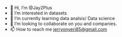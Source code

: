 - 👋 Hi, I’m @Jay2Plus
- 👀 I’m interested in datasets
- 🌱 I’m currently learning data analsis/ Data science
- 💞️ I’m looking to collaborate on you and companies. 
- 📫 How to reach me jerryonyeri85@gmail.com

<!---
Jay2Plus/Jay2Plus is a ✨ special ✨ repository because its `README.md` (this file) appears on your GitHub profile.
You can click the Preview link to take a look at your changes.
--->
